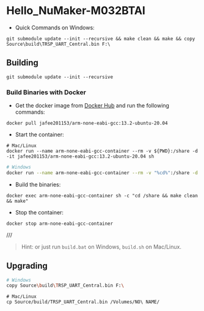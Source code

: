# Hello_NuMaker-M032BTAI

- Quick Commands on Windows:

```shell
git submodule update --init --recursive && make clean && make && copy Source\build\TRSP_UART_Central.bin F:\
```

## Building

```shell
git submodule update --init --recursive
```

### Build Binaries with Docker

- Get the docker image from [Docker Hub](https://hub.docker.com/r/jafee201153/arm-none-eabi-gcc) and run the following commands:

```shell
docker pull jafee201153/arm-none-eabi-gcc:13.2-ubuntu-20.04
```

- Start the container:

```shell
# Mac/Linux
docker run --name arm-none-eabi-gcc-container --rm -v ${PWD}:/share -d -it jafee201153/arm-none-eabi-gcc:13.2-ubuntu-20.04 sh
```

```bash
# Windows
docker run --name arm-none-eabi-gcc-container --rm -v "%cd%":/share -d -it jafee201153/arm-none-eabi-gcc:13.2-ubuntu-20.04 sh
```

- Build the binaries:

```shell
docker exec arm-none-eabi-gcc-container sh -c "cd /share && make clean && make"
```

- Stop the container:

```shell
docker stop arm-none-eabi-gcc-container
```

///

> Hint: or just run `build.bat` on Windows, `build.sh` on Mac/Linux.

## Upgrading

```bash
# Windows
copy Source\build\TRSP_UART_Central.bin F:\
```

```shell
# Mac/Linux
cp Source/build/TRSP_UART_Central.bin /Volumes/NO\ NAME/
```
